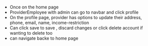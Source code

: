 - Once on the home page
- ProviderEmployee with admin can go to navbar and click profile
- On the profile page, provider has options to update their address, phone, email, name, income-restriction
- Can click save to save , discard changes or click delete account if wanting to delete too
- can navigate backe to home page
